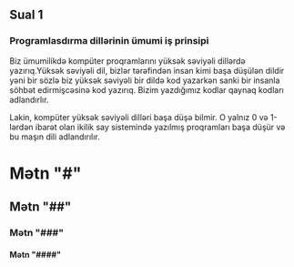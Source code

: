 ## Sual 1

### Programlasdırma dillərinin ümumi iş prinsipi
Biz ümumilikdə kompüter proqramlarını yüksək səviyəli dillərdə yazırıq.Yüksək səviyəli dil, bizlər tərəfindən insan kimi başa düşülən dildir yəni bir sözlə biz yüksək səviyəli bir dildə kod yazarkən sanki bir insanla söhbət edirmişcəsinə kod yazırıq. Bizim yazdığımız kodlar qaynaq kodları adlandırlır.

Lakin, kompüter yüksək səviyəli dilləri başa düşə bilmir. O yalnız 0 və 1-lərdən ibarət olan ikilik say sistemində yazılmış proqramları başa düşür və bu maşın dili adlandırılır.

# Mətn "#"
## Mətn "##"
### Mətn "###"
#### Mətn "####"

